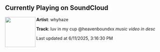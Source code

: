 ## Currently Playing on SoundCloud

[<img align="left" width="100" src="https://i1.sndcdn.com/artworks-fvlfqEammzfJYjkW-E5Azxg-t500x500.jpg">](https://soundcloud.com/whyhaze/luvinmycup)

**Artist**: whyhaze 

**Track**: luv in my cup @heavenboundxx *music video in desc*

Last updated at 6/11/2025, 3:16:30 PM
